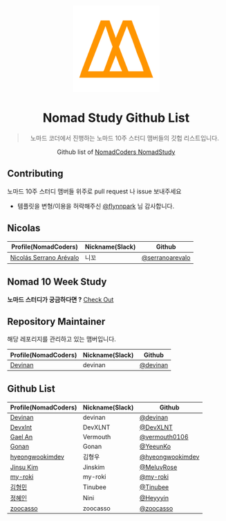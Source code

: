 <div align="center">
    <a href="https://nomadcoders.co/" alt="NomadCoders">
      <img src="images/NomadCoders.png" width="200" height="200"/>  
    </a>

# Nomad Study Github List

> 노마드 코더에서 진행하는 노마드 10주 스터디 맴버들의 깃헙 리스트입니다.

Github list of [NomadCoders NomadStudy](https://nomadcoders.co/)

</div>

## Contributing

노마드 10주 스터디 맴버들 위주로 pull request 나 issue 보내주세요

- 템플릿을 변형/이용을 허락해주신 [@flynnpark](https://github.com/flynnpark) 님 감사합니다.

## Nicolas

| Profile(NomadCoders)                                                   | Nickname(Slack) | Github                                               |
| ---------------------------------------------------------------------- | --------------- | ---------------------------------------------------- |
| [Nicolás Serrano Arévalo](https://nomadcoders.co/users/serranoarevalo) | 니꼬            | [@serranoarevalo](https://github.com/serranoarevalo) |

## Nomad 10 Week Study

**노마드 스터디가 궁금하다면 ?** [Check Out](https://nomadcoders.co/nomad-study)

## Repository Maintainer

해당 레포리지를 관리하고 있는 맴버입니다.

| Profile(NomadCoders)                               | Nickname(Slack) | Github                                 |
| -------------------------------------------------- | --------------- | -------------------------------------- |
| [Devinan](https://nomadcoders.co/users/devinan.hr) | devinan         | [@devinan](https://github.com/devinan) |

## Github List

| Profile(NomadCoders)                                             | Nickname(Slack) | Github                                                 |
| ---------------------------------------------------------------- | --------------- | ------------------------------------------------------ |
| [Devinan](https://nomadcoders.co/users/devinan.hr)               | devinan         | [@devinan](https://github.com/devinan)                 |
| [Devxlnt](https://nomadcoders.co/users/devxlnt)                  | DevXLNT         | [@DevXLNT](https://github.com/DevXLNT)                 |
| [Gael An](https://nomadcoders.co/users/vermouth)                 | Vermouth        | [@vermouth0106](https://github.com/vermouth0106)       |
| [Gonan](https://nomadcoders.co/users/gonan)                      | Gonan           | [@YeeunKo](https://github.com/YeeunKo)                 |
| [hyeongwookimdev](https://nomadcoders.co/users/hyeongwookim.dev) | 김형우          | [@hyeongwookimdev](https://github.com/hyeongwookimdev) |
| [Jinsu Kim](https://nomadcoders.co/users/jinskim)                | Jinskim         | [@MeluvRose](https://github.com/MeluvRose)             |
| [my-roki](https://nomadcoders.co/users/myroki)                   | my-roki         | [@my-roki](https://github.com/my-roki)                 |
| [김형민](https://nomadcoders.co/users/rlagud2005)                | Tinubee         | [@Tinubee](https://github.com/Tinubee)                 |
| [정혜인](https://nomadcoders.co/users/hijung1024)                | Nini            | [@Heyyyin](https://github.com/Heyyyin)                 |
| [zoocasso](https://nomadcoders.co/users/zoocasso)                | zoocasso        | [@zoocasso](https://github.com/zoocasso)               |
